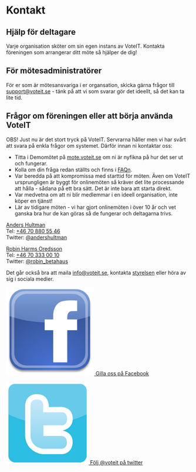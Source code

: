 # Kontakt

## Hjälp för deltagare
Varje organisation sköter om sin egen instans av VoteIT. Kontakta föreningen som arrangerar ditt möte så hjälper de dig!

## För mötesadministratörer
För er som är mötesansvariga i er organsation, skicka gärna frågor till [support@voteit.se](mailto:support@voteit.se) - tänk på att vi som svarar gör det ideellt, så det kan ta lite tid.

## Frågor om föreningen eller att börja använda VoteIT
OBS! Just nu är det stort tryck på VoteIT. Servrarna håller men vi har svårt att svara på enkla frågor om systemet. Därför innan ni kontaktar oss:

- Titta i Demomötet på [mote.voteit.se](https://mote.voteit.se) om ni är nyfikna på hur det ser ut och fungerar.
- Kolla om din fråga redan ställts och finns i [FAQn](https://docs.google.com/document/d/1_rqBicVpz2kX-DuMyb20X22eFQ0FR_q6kvZipi_hrro/edit).
- Var beredda på att kompromissa med starttid för möten. Även om VoteIT ursprungligen är byggt för onlinemöten så kräver det lite processande att hålla - sådana på ett bra sätt. Det är inte bara att starta direkt.
- Var medvetna om att ni blir medlemmar i en ideell organisation, inte köper en tjänst!
- Lär av tidigare möten - vi har gjort onlinemöten i över 10 år och vet ganska bra hur de kan göras så de fungerar och deltagarna trivs.

[Anders Hultman](mailto:anders@betahaus.net)  
Tel: [+46 70 880 55 46](tel:0046708805546)  
Twitter: [@andershultman](https://twitter.com/andershultman)

[Robin Harms Oredsson](mailto:robin@betahaus.net)  
Tel: [+46 70 333 00 10](tel:0046703330010)  
Twitter: [@robin_betahaus](https://twitter.com/robin_betahaus)

Det går också bra att maila [info@voteit.se](mailto:info@voteit.se), kontakta [styrelsen](/om-voteit/#styrelse) eller höra av sig i sociala medier. 

[![f](../assets/facebook.png) Gilla oss på Facebook](https://www.facebook.com/voteit.se)

[![t](../assets/twitter.png) Följ @voteit på twitter](http://twitter.com/voteit)